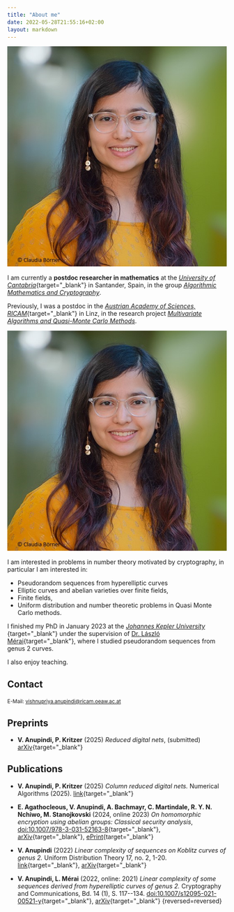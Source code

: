 ```yaml
---
title: "About me"
date: 2022-05-28T21:55:16+02:00
layout: markdown
---
```



<div class="sm:float-right sm:max-w-[12em] sm:ml-2 md:flex hidden drop-shadow-xl">
<img src="Vishnu_dp.jpg">
</div>

I am currently a **postdoc researcher in mathematics** at the [ _University of Cantabria_](https://web.unican.es/portal-investigador/departamentos/detalle-departamento?d=021){target="_blank"} in Santander, Spain, in the group [_Algorithmic Mathematics and Cryptography_](https://web.unican.es/portal-investigador/grupos/detalle-grupo?g=800). 


Previously, I was a postdoc in the [ _Austrian Academy of Sciences, RICAM_](https://www.oeaw.ac.at/ricam/){target="_blank"} in Linz, in the research project [_Multivariate Algorithms and Quasi-Monte Carlo Methods_](https://www.oeaw.ac.at/ricam/research/groups/group-kritzer). 

<div class="container md:hidden drop-shadow-xl">
<img class="mx-auto max-w-[12em]" src="Vishnu_dp.jpg">
</div>

I am interested in problems in number theory motivated by cryptography, in particular I am interested in:
- Pseudorandom sequences from hyperelliptic curves
- Elliptic curves and abelian varieties over finite fields,
- Finite fields,
- Uniform distribution and number theoretic problems in Quasi Monte Carlo methods.

I finished my PhD in January 2023 at the [ _Johannes Kepler University_ ](https://www.jku.at/en){target="_blank"} under the supervision of [Dr. László Mérai](https://sites.google.com/view/laszlomerai/home){target="_blank"}, where I studied pseudorandom sequences from genus 2 curves.

I also enjoy teaching.

## Contact

<small>
E-Mail: <a href="mailto:vishnupriya.anupindi@ricam.oeaw.ac.at">vishnupriya.anupindi@ricam.oeaw.ac.at</a>
</small>

## Preprints
- **V. Anupindi, P. Kritzer** (2025) _Reduced digital nets_, (submitted) [arXiv](https://arxiv.org/abs/2501.13659){target="_blank"}

## Publications

- **V. Anupindi, P. Kritzer** (2025) _Column reduced digital nets._ Numerical Algorithms (2025). [link](https://doi.org/10.1007/s11075-025-02050-8){target="_blank"}

- **E. Agathocleous, V. Anupindi, A. Bachmayr, C. Martindale, R. Y. N. Nchiwo, M. Stanojkovski** (2024, online 2023) _On homomorphic encryption using abelian groups: Classical security analysis_, [doi:10.1007/978-3-031-52163-8](https://doi.org/10.1007/978-3-031-52163-8){target="_blank"}, [arXiv](https://arxiv.org/abs/2302.12867){target="_blank"}, [ePrint](https://eprint.iacr.org/2023/304){target="_blank"}


- **V. Anupindi** (2022) _Linear complexity of sequences on Koblitz curves of genus 2._ Uniform Distribution Theory 17, no. 2, 1-20. [link](http://pcwww.liv.ac.uk/~karpenk/JournalUDT/vol17/no2/01_Anupindi_UDT_revised_pdf.pdf){target="_blank"}, [arXiv](https://arxiv.org/abs/2203.13523){target="_blank"}

- **V. Anupindi, L. Mérai** (2022, online: 2021) _Linear complexity of some sequences derived from hyperelliptic curves of genus 2._ Cryptography and Communications, Bd. 14 (1), S. 117--134. [doi:10.1007/s12095-021-00521-y](https://doi.org/10.1007/s12095-021-00521-y){target="_blank"}, [arXiv](https://arxiv.org/abs/2102.02605){target="_blank"}
{reversed=reversed}

